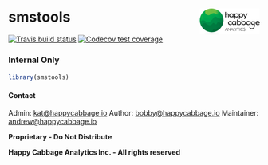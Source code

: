 # smstools <img src='man/figures/logo.png' align="right" height="52" />

<!-- badges: start -->


[![Travis build status](https://travis-ci.com/happycabbage/smstools.svg?branch=master)](https://travis-ci.com/happycabbage/smstools)
[![Codecov test coverage](https://codecov.io/gh/happycabbage/smstools/branch/master/graph/badge.svg)](https://codecov.io/gh/happycabbage/smstools?branch=master)
<!-- badges: end -->


### Internal Only

``` r
library(smstools)

```


#### Contact

Admin: kat@happycabbage.io
Author: bobby@happycabbage.io 
Maintainer: andrew@happycabbage.io



**Proprietary - Do Not Distribute**

**Happy Cabbage Analytics Inc. - All rights reserved**
